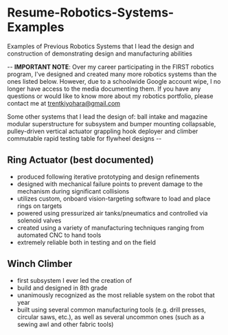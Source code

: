 # Resume-Robotics-Systems-Examples
Examples of Previous Robotics Systems that I lead the design and construction of demonstrating design and manufacturing abilities

--
**IMPORTANT NOTE**: Over my career participating in the FIRST robotics program, I've designed and created many more robotics systems than the ones listed below. However, due to a schoolwide Google account wipe, I no longer have access to the media documenting them. If you have any questions or would like to know more about my robotics portfolio, please contact me at trentkiyohara@gmail.com

Some other systems that I lead the design of:
ball intake and magazine
modular superstructure for subsystem and bumper mounting
collapsable, pulley-driven vertical actuator
grappling hook deployer and climber
commutable rapid testing table for flywheel designs
\--
 

## Ring Actuator (best documented)
- produced following iterative prototyping and design refinements
- designed with mechanical failure points to prevent damage to the mechanism during significant collisions
- utilizes custom, onboard vision-targeting software to load and place rings on targets
- powered using pressurized air tanks/pneumatics and controlled via solenoid valves
- created using a variety of manufacturing techniques ranging from automated CNC to hand tools
- extremely reliable both in testing and on the field
 
 
## Winch Climber
- first subsystem I ever led the creation of
- build and designed in 8th grade
- unanimously recognized as the most reliable system on the robot that year
- built using several common manufacturing tools (e.g. drill presses, circular saws, etc.), as well as several uncommon ones (such as a sewing awl and other fabric tools)
